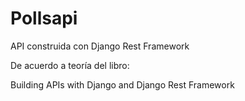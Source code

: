 # Pollsapi
API construida con Django Rest Framework

De acuerdo a teoría del libro:

Building APIs with Django and Django
Rest Framework